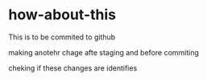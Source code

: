 # how-about-this

This is to be commited to github

making anotehr chage afte staging and before commiting

cheking if these changes are identifies
